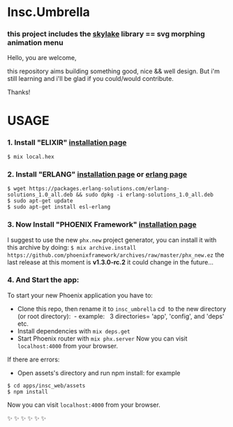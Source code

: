  # Insc.Umbrella

### this project includes the [skylake](https://github.com/ariiiman/skylake) library == **svg morphing animation menu**

Hello, you are welcome,

this repository aims building something good, nice && well design. But i'm still learning and i'll be glad if you could/would contribute.

Thanks!


# USAGE

### 1. Install "ELIXIR" [installation page](https://elixir-lang.org/install.html)
`$ mix local.hex`
### 2. Install "ERLANG" [installation page](https://elixir-lang.org/install.html#installing-erlang) or [erlang page](http://www.erlang.org/downloads)
```
$ wget https://packages.erlang-solutions.com/erlang-solutions_1.0_all.deb && sudo dpkg -i erlang-solutions_1.0_all.deb
$ sudo apt-get update
$ sudo apt-get install esl-erlang
```
### 3. Now Install "PHOENIX Framework" [installation page](https://elixir-lang.org/install.html#installing-erlang)
I suggest to use the new `phx.new` project generator, you can install it with this archive by doing:
`$ mix archive.install https://github.com/phoenixframework/archives/raw/master/phx_new.ez`
the last release at this moment is **v1.3.0-rc.2** it could change in the future...

### 4. And Start the app:
To start your new Phoenix application you have to:

- Clone this repo, then rename it to `insc_umbrella` cd  to the new directory (or root directory):
  - example:    3 directories= 'app', 'config', and 'deps' etc. 
- Install dependencies with `mix deps.get`
- Start Phoenix router with `mix phx.server`
Now you can visit `localhost:4000` from your browser.

If there are errors:
- Open assets's directory and run npm install: for example
```
$ cd apps/insc_web/assets
$ npm install
```

Now you can visit `localhost:4000` from your browser.

:sparkles: :sparkles: :sparkles: :sparkles: :sparkles: :sparkles:
